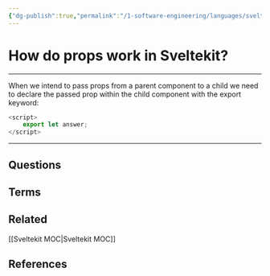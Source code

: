 ```yaml
---
{"dg-publish":true,"permalink":"/1-software-engineering/languages/svelte-kit/how-do-props-work-in-sveltekit/","tags":["code/sveltekit","type/permanent"],"created":"2023-08-03T09:49:49.238-05:00","updated":"2023-09-05T14:32:44.675-05:00"}
---
```


# How do props work in Sveltekit?
---
When we intend to pass props from a parent component to a child we need to declare the passed prop within the child component with the export keyword:
```javascript
<script>
	export let answer;
</script>
```
---
## Questions
## Terms
## Related
[[Sveltekit MOC\|Sveltekit MOC]]
## References